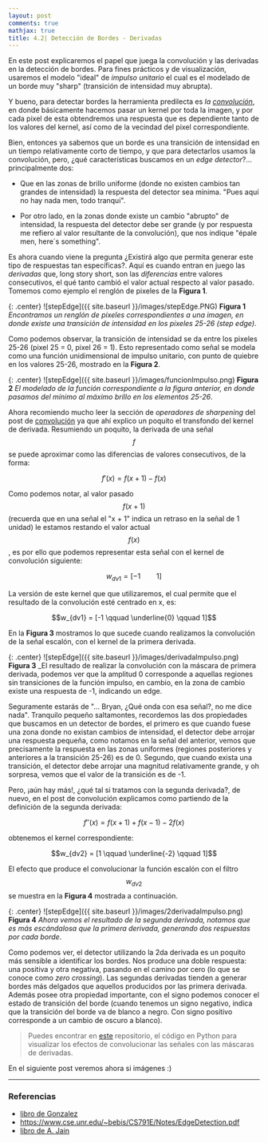 ```yaml
---
layout: post
comments: true
mathjax: true
title: 4.2| Detección de Bordes - Derivadas
--- 
```

En este post explicaremos el papel que juega la convolución y las derivadas en la detección de bordes. Para fines prácticos y de visualización, usaremos el modelo "ideal" de _impulso unitario_ el cual es el modelado de un borde muy "sharp" (transición de intensidad muy abrupta).

Y bueno, para detectar bordes la herramienta predilecta es _la [convolución](https://bryanmed.github.io/kernelsConv/)_, en donde básicamente hacemos pasar un kernel por toda la imagen, y por cada pixel de esta obtendremos una respuesta que es dependiente tanto de los valores del kernel, así como de la vecindad del pixel correspondiente.

Bien, entonces ya sabemos que un borde es una transición de intensidad en un tiempo relativamente corto de tiempo, y que para detectarlos usamos la convolución, pero, ¿qué características buscamos en un _edge detector_?... principalmente dos: 

* Que en las zonas de brillo uniforme (donde no existen cambios tan grandes de intensidad) la respuesta del detector sea mínima. "Pues aquí no hay nada men, todo tranqui".

* Por otro lado, en la zonas donde existe un cambio "abrupto" de intensidad, la respuesta del detector debe ser grande (y por respuesta me refiero al valor resultante de la convolución), que nos indique "épale men, here´s something".

Es ahora cuando viene la pregunta ¿Existirá algo que permita generar este tipo de respuestas tan específicas?. Aquí es cuando entran en juego las _derivadas_ que, long story short, son las _diferencias_ entre valores consecutivos, el qué tanto cambió el valor actual respecto al valor pasado. Tomemos como ejemplo el renglón de pixeles de la __Figura 1__.

{: .center} 
![stepEdge]({{ site.baseurl }}/images/stepEdge.PNG)
__Figura 1__ _Encontramos un renglón de pixeles correspondientes a una imagen, en donde existe una transición de intensidad en los pixeles 25-26 (step edge)_.

Como podemos observar, la transición de intensidad se da entre los pixeles 25-26 (pixel 25 = 0, pixel 26 = 1). Esto representado como señal se modela como una función unidimensional de impulso unitario, con punto de quiebre en los valores 25-26, mostrado en la __Figura 2__.

{: .center} 
![stepEdge]({{ site.baseurl }}/images/funcionImpulso.png)
__Figura 2__ _El modelado de la función correspondiente a la figura anterior, en donde pasamos del mínimo al máximo brillo en los elementos 25-26_.

Ahora recomiendo mucho leer la sección de _operadores de sharpening_ del post de [convolución](https://bryanmed.github.io/kernelsConv/) ya que ahí explico un poquito el transfondo del kernel de derivada. Resumiendo un poquito, la derivada de una señal $$f$$ se puede aproximar como las diferencias de valores consecutivos, de la forma:

$$f'(x) = f(x + 1) - f(x)$$

Como podemos notar, al valor pasado $$f(x + 1)$$ (recuerda que en una señal el "x + 1" indica un retraso en la señal de 1 unidad) le estamos restando el valor actual $$f(x)$$, es por ello que podemos representar esta señal con el kernel de convolución siguiente:

$$w_{dv1} = [-1 \qquad 1]$$

La versión de este kernel que que utilizaremos, el cual permite que el resultado de la convolución esté centrado en x, es:

$$w_{dv1} = [-1 \qquad \underline{0} \qquad 1]$$

En la __Figura 3__ mostramos lo que sucede cuando realizamos la convolución de la señal escalón, con el kernel de la primera derivada.

{: .center} 
![stepEdge]({{ site.baseurl }}/images/derivadaImpulso.png)
__Figura 3__ _El resultado de realizar la convolución con la máscara de primera derivada, podemos ver que la amplitud 0 corresponde a aquellas regiones sin transiciones de la función impulso, en cambio, en la zona de cambio existe una respuesta de -1, indicando un edge.

Seguramente estarás de "... Bryan, ¿Qué onda con esa señal?, no me dice nada". Tranquilo pequeño saltamontes, recordemos las dos propiedades que buscamos en un detector de bordes, el primero es que cuando fuese una zona donde no existan cambios de intensidad, el detector debe arrojar una respuesta pequeña, como notamos en la señal del anterior, vemos que precisamente la respuesta en las zonas uniformes (regiones posteriores y anteriores a la transición 25-26) es de 0. Segundo, que cuando exista una transición, el detector debe arrojar una magnitud relativamente grande, y oh sorpresa, vemos que el valor de la transición es de -1.

Pero, ¡aún hay más!, ¿qué tal si tratamos con la segunda derivada?, de nuevo, en el post de convolución explicamos como partiendo de la definición de la segunda derivada:

$$f''(x) = f(x + 1) + f(x - 1) - 2f(x)$$

obtenemos el kernel correspondiente:

$$w_{dv2} = [1 \qquad \underline{-2} \qquad 1]$$

El efecto que produce el convolucionar la función escalón con el filtro $$w_{dv2}$$ se muestra en la __Figura 4__ mostrada a continuación.

{: .center} 
![stepEdge]({{ site.baseurl }}/images/2derivadaImpulso.png)
__Figura 4__ _Ahora vemos el resultado de la segunda derivada, notamos que es más escándalosa que la primera derivada, generando dos respuestas por cada borde_.

Como podemos ver, el detector utilizando la 2da derivada es un poquito más sensible a identificar los bordes. Nos produce una doble respuesta: una positiva y otra negativa, pasando en el camino por cero (lo que se conoce como _zero crossing_). Las segundas derivadas tienden a generar bordes más delgados que aquellos producidos por las primera derivada. Además posee otra propiedad importante, con el signo podemos conocer el estado de transición del borde (cuando tenemos un signo negativo, indica que la transición del borde va de blanco a negro. Con signo positivo corresponde a un cambio de oscuro a blanco).

> Puedes encontrar en [este](https://github.com/BryanMed/Procesamiento-de-imagen/tree/master/4.2%20detector%20de%20bordes%201d) repositorio, el código en Python para visualizar los efectos de convolucionar las señales con las máscaras de derivadas.

En el siguiente post veremos ahora si imágenes :)

____

### Referencias

* [libro de Gonzalez](https://www.amazon.com/Digital-Image-Processing-Rafael-Gonzalez/dp/0133356728)
* https://www.cse.unr.edu/~bebis/CS791E/Notes/EdgeDetection.pdf
* [libro de A. Jain](https://www.amazon.com/Fundamentals-Digital-Image-Processing-Anil/dp/0133361659)




















